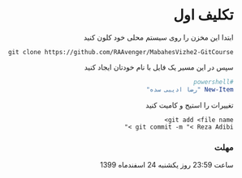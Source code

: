 <div dir="rtl" align='right'>
  
# تکلیف اول

ابتدا این مخزن را روی سیستم محلی خود کلون کنید
```gitbash
git clone https://github.com/RAAvenger/MabahesVizhe2-GitCourse
```
سپس در این مسیر یک فایل با نام خودتان ایجاد کنید
```powershell
#powershell
New-Item "رضا ادیبی سده"
```
تغییرات را استیج و کامیت کنید
```gitbash
git add <file name>
git commit -m "< Reza Adibi >"
```

### مهلت
ساعت 23:59 روز یکشنبه 24 اسفندماه 1399

</div>

